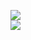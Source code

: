 [![](https://img.shields.io/badge/Made%20With-Github%20Spray-lightgrey.svg?style=for-the-badge&logo=github)](https://github.com/Annihil/github-spray#1454)  
[![](https://i.imgur.com/2DrTn0Z.gif)](https://github.com/Annihil/github-spray)
